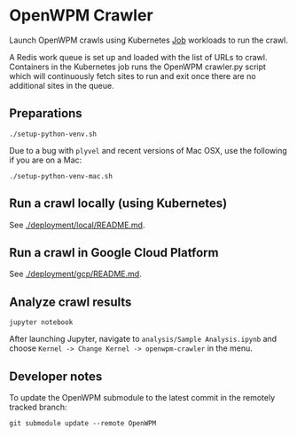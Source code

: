 # OpenWPM Crawler 

Launch OpenWPM crawls using Kubernetes [Job](https://kubernetes.io/docs/concepts/workloads/controllers/jobs-run-to-completion/) workloads to run the crawl.

A Redis work queue is set up and loaded with the list of URLs to crawl. Containers in the Kubernetes job runs the OpenWPM crawler.py script which will continuously fetch sites to run and exit once there are no additional sites in the queue.

## Preparations

```
./setup-python-venv.sh
```

Due to a bug with `plyvel` and recent versions of Mac OSX, use the following if you are on a Mac:

```
./setup-python-venv-mac.sh
```

## Run a crawl locally (using Kubernetes)

See [./deployment/local/README.md](./deployment/local/README.md).

## Run a crawl in Google Cloud Platform

See [./deployment/gcp/README.md](./deployment/gcp/README.md).

## Analyze crawl results

```
jupyter notebook
```

After launching Jupyter, navigate to `analysis/Sample Analysis.ipynb` and choose `Kernel -> Change Kernel -> openwpm-crawler` in the menu.

## Developer notes

To update the OpenWPM submodule to the latest commit in the remotely tracked branch:

```
git submodule update --remote OpenWPM
```
